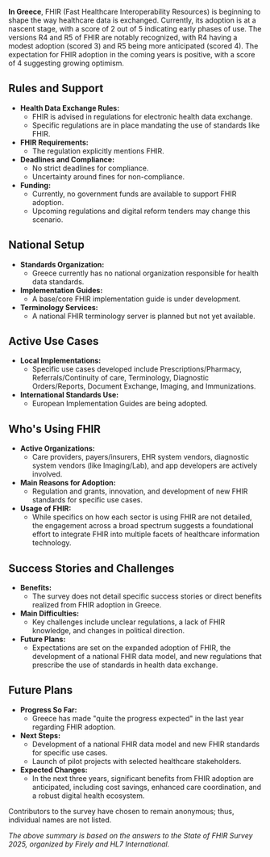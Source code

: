 **In Greece**, FHIR (Fast Healthcare Interoperability Resources) is beginning to shape the way healthcare data is exchanged. Currently, its adoption is at a nascent stage, with a score of 2 out of 5 indicating early phases of use. The versions R4 and R5 of FHIR are notably recognized, with R4 having a modest adoption (scored 3) and R5 being more anticipated (scored 4). The expectation for FHIR adoption in the coming years is positive, with a score of 4 suggesting growing optimism.

## Rules and Support

- **Health Data Exchange Rules:**
  - FHIR is advised in regulations for electronic health data exchange.
  - Specific regulations are in place mandating the use of standards like FHIR.
- **FHIR Requirements:**
  - The regulation explicitly mentions FHIR.
- **Deadlines and Compliance:**
  - No strict deadlines for compliance.
  - Uncertainty around fines for non-compliance.
- **Funding:**
  - Currently, no government funds are available to support FHIR adoption.
  - Upcoming regulations and digital reform tenders may change this scenario.

## National Setup

- **Standards Organization:** 
  - Greece currently has no national organization responsible for health data standards.
- **Implementation Guides:** 
  - A base/core FHIR implementation guide is under development.
- **Terminology Services:** 
  - A national FHIR terminology server is planned but not yet available.

## Active Use Cases

- **Local Implementations:**
  - Specific use cases developed include Prescriptions/Pharmacy, Referrals/Continuity of care, Terminology, Diagnostic Orders/Reports, Document Exchange, Imaging, and Immunizations.
- **International Standards Use:**
  - European Implementation Guides are being adopted.

## Who's Using FHIR

- **Active Organizations:**
  - Care providers, payers/insurers, EHR system vendors, diagnostic system vendors (like Imaging/Lab), and app developers are actively involved.
- **Main Reasons for Adoption:**
  - Regulation and grants, innovation, and development of new FHIR standards for specific use cases.
- **Usage of FHIR:**
  - While specifics on how each sector is using FHIR are not detailed, the engagement across a broad spectrum suggests a foundational effort to integrate FHIR into multiple facets of healthcare information technology.

## Success Stories and Challenges

- **Benefits:**
  - The survey does not detail specific success stories or direct benefits realized from FHIR adoption in Greece.
- **Main Difficulties:**
  - Key challenges include unclear regulations, a lack of FHIR knowledge, and changes in political direction.
- **Future Plans:**
  - Expectations are set on the expanded adoption of FHIR, the development of a national FHIR data model, and new regulations that prescribe the use of standards in health data exchange.

## Future Plans

- **Progress So Far:**
  - Greece has made "quite the progress expected" in the last year regarding FHIR adoption.
- **Next Steps:**
  - Development of a national FHIR data model and new FHIR standards for specific use cases.
  - Launch of pilot projects with selected healthcare stakeholders.
- **Expected Changes:**
  - In the next three years, significant benefits from FHIR adoption are anticipated, including cost savings, enhanced care coordination, and a robust digital health ecosystem.

Contributors to the survey have chosen to remain anonymous; thus, individual names are not listed.

*The above summary is based on the answers to the State of FHIR Survey 2025, organized by Firely and HL7 International.*